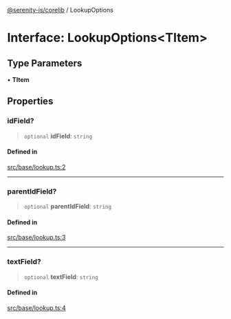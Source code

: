 [@serenity-is/corelib](../README.md) / LookupOptions

# Interface: LookupOptions\<TItem\>

## Type Parameters

• **TItem**

## Properties

### idField?

> `optional` **idField**: `string`

#### Defined in

[src/base/lookup.ts:2](https://github.com/serenity-is/serenity/blob/master/packages/corelib/src/base/lookup.ts#L2)

***

### parentIdField?

> `optional` **parentIdField**: `string`

#### Defined in

[src/base/lookup.ts:3](https://github.com/serenity-is/serenity/blob/master/packages/corelib/src/base/lookup.ts#L3)

***

### textField?

> `optional` **textField**: `string`

#### Defined in

[src/base/lookup.ts:4](https://github.com/serenity-is/serenity/blob/master/packages/corelib/src/base/lookup.ts#L4)
